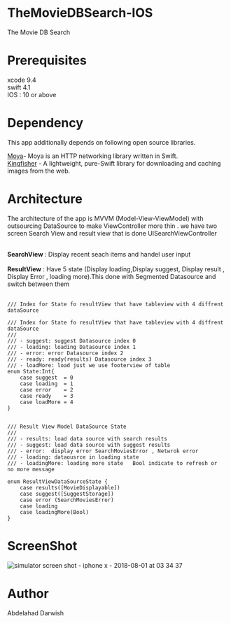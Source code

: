 # TheMovieDBSearch-IOS
The Movie DB Search 


# Prerequisites
xcode 9.4 <br />
swift 4.1 <br />
IOS : 10 or above<br />

# Dependency
This app additionally depends on following open source libraries.

[Moya](https://github.com/Moya/Moya)-   Moya is an HTTP networking library written in Swift.<br />
[Kingfisher](https://github.com/onevcat/Kingfisher) - A lightweight, pure-Swift library for downloading and caching images from the web.

# Architecture
The architecture of the app is MVVM (Model-View-ViewModel)  with outsourcing DataSource to make  ViewController more thin . we have two screen Search View and result view that is done UISearchViewController <br /><br />

 **SearchView** :  Display recent seach items and handel user input <br /><br />
 **ResultView** :  Have 5 state (Display loading,Display suggest, Display result , Display Error , loading more).This done with        Segmented Datasource and switch between them <br /><br />
    
    /// Index for State fo resultView that have tableview with 4 diffrent dataSource

```
/// Index for State fo resultView that have tableview with 4 diffrent dataSource
///
/// - suggest: suggest Datasource index 0
/// - loading: loading Datasource index 1
/// - error: error Datasource index 2
/// - ready: ready(results) Datasource index 3
/// - loadMore: load just we use footerview of table
enum State:Int{
    case suggest  = 0
    case loading  = 1
    case error    = 2
    case ready    = 3
    case loadMore = 4
}


/// Result View Model DataSource State
///
/// - results: load data source with search results
/// - suggest: load data source with suggest results
/// - error:  display error SearchMoviesError , Netwrok error
/// - loading: dataousrce in loading state
/// - loadingMore: loading more state   Bool indicate to refresh or  no more message

enum ResultViewDataSourceState {
    case results([MovieDisplayable])
    case suggest([SuggestStorage])
    case error (SearchMoviesError)
    case loading
    case loadingMore(Bool)
}

```

# ScreenShot

![simulator screen shot - iphone x - 2018-08-01 at 03 34 37](https://user-images.githubusercontent.com/32923534/43496148-08a87686-953c-11e8-905c-d77e88d7f9c8.png)

# Author
Abdelahad Darwish
